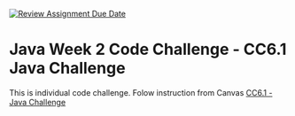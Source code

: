 [![Review Assignment Due Date](https://classroom.github.com/assets/deadline-readme-button-24ddc0f5d75046c5622901739e7c5dd533143b0c8e959d652212380cedb1ea36.svg)](https://classroom.github.com/a/AOY3Gwji)
# Java Week 2 Code Challenge - CC6.1 Java Challenge

This is individual code challenge.  Folow instruction from Canvas [CC6.1 - Java Challenge](https://awstechu.instructure.com/courses/517/assignments/29227)
